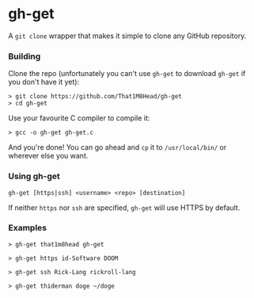 # gh-get
A `git clone` wrapper that makes it simple to clone any GitHub repository.

### Building
Clone the repo (unfortunately you can't use `gh-get` to download `gh-get` if you don't have it yet):
```
> git clone https://github.com/That1M8Head/gh-get
> cd gh-get
```
Use your favourite C compiler to compile it:
```
> gcc -o gh-get gh-get.c
```
And you're done! You can go ahead and `cp` it to `/usr/local/bin/` or wherever else you want.

### Using gh-get
```
gh-get [https|ssh] <username> <repo> [destination]
```
If neither `https` nor `ssh` are specified, `gh-get` will use HTTPS by default.

### Examples
```
> gh-get that1m8head gh-get
```
```
> gh-get https id-Software DOOM
```
```
> gh-get ssh Rick-Lang rickroll-lang
```
```
> gh-get thiderman doge ~/doge
```
